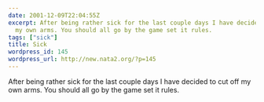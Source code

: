 ```yaml
---
date: 2001-12-09T22:04:55Z
excerpt: After being rather sick for the last couple days I have decided to cut off
  my own arms. You should all go by the game set it rules.
tags: ["sick"]
title: Sick
wordpress_id: 145
wordpress_url: http://new.nata2.org/?p=145
---
```


After being rather sick for the last couple days I have decided to cut off my own arms. You should all go by the game set it rules.
